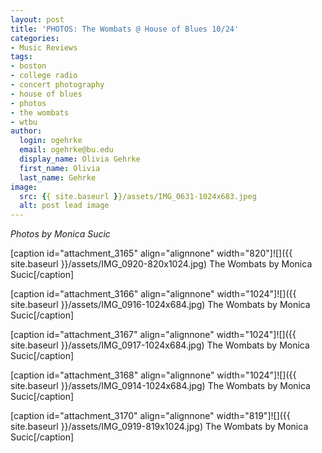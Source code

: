 ```yaml
---
layout: post
title: 'PHOTOS: The Wombats @ House of Blues 10/24'
categories:
- Music Reviews
tags:
- boston
- college radio
- concert photography
- house of blues
- photos
- the wombats
- wtbu
author:
  login: ogehrke
  email: ogehrke@bu.edu
  display_name: Olivia Gehrke
  first_name: Olivia
  last_name: Gehrke
image:
  src: {{ site.baseurl }}/assets/IMG_0631-1024x683.jpeg
  alt: post lead image
---
```


_Photos by Monica Sucic_

\[caption id="attachment\_3165" align="alignnone" width="820"\]![]({{ site.baseurl }}/assets/IMG_0920-820x1024.jpg) The Wombats by Monica Sucic\[/caption\]

\[caption id="attachment\_3166" align="alignnone" width="1024"\]![]({{ site.baseurl }}/assets/IMG_0916-1024x684.jpg) The Wombats by Monica Sucic\[/caption\]

\[caption id="attachment\_3167" align="alignnone" width="1024"\]![]({{ site.baseurl }}/assets/IMG_0917-1024x684.jpg) The Wombats by Monica Sucic\[/caption\]

\[caption id="attachment\_3168" align="alignnone" width="1024"\]![]({{ site.baseurl }}/assets/IMG_0914-1024x684.jpg) The Wombats by Monica Sucic\[/caption\]

\[caption id="attachment\_3170" align="alignnone" width="819"\]![]({{ site.baseurl }}/assets/IMG_0919-819x1024.jpg) The Wombats by Monica Sucic\[/caption\]